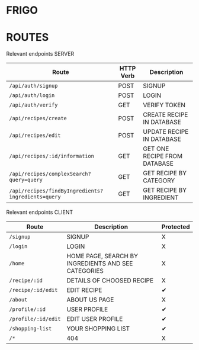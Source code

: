 # FRIGO

# ROUTES

Relevant endpoints SERVER

| Route                                               | HTTP Verb  | Description                     |
| --------------------------------------------------- | ---------- | ------------------------------- |
| `/api/auth/signup`                                  | POST       | SIGNUP                          |
| `/api/auth/login`                                   | POST       | LOGIN                           |
| `/api/auth/verify`                                  | GET        | VERIFY TOKEN                    |
| `/api/recipes/create`                               | POST       | CREATE RECIPE IN DATABASE       |
| `/api/recipes/edit`                                 | POST       | UPDATE RECIPE IN DATABASE       |
| `/api/recipes/:id/information`                      | GET        | GET ONE RECIPE FROM DATABASE    |
| `/api/recipes/complexSearch?query=query`            | GET        | GET RECIPE BY CATEGORY          |
| `/api/recipes/findByIngredients?ingredients=query`  | GET        | GET RECIPE BY INGREDIENT        |


<!-- PREGUNTAR SI ES NECESARIO QUE NUESTRAS RUTAS SEAN IGUALES A LAS DE LA LLAMADA A LA API -->


Relevant endpoints CLIENT

| Route                          | Description                                             | Protected   |
| ------------------------------ | ------------------------------------------------------- |-------------|
| `/signup`                      | SIGNUP                                                  | X           |
| `/login`                       | LOGIN                                                   | X           |
| `/home`                        | HOME PAGE, SEARCH BY INGREDIENTS AND SEE CATEGORIES     | X           |
| `/recipe/:id`                  | DETAILS OF CHOOSED RECIPE                               | X           |
| `/recipe/:id/edit`             | EDIT RECIPE                                             | ✔           |
| `/about`                       | ABOUT US PAGE                                           | X           |
| `/profile/:id`                 | USER PROFILE                                            | ✔           |
| `/profile/:id/edit`            | EDIT USER PROFILE                                       | ✔           |
| `/shopping-list`               | YOUR SHOPPING LIST                                      | ✔           |
| `/*`                           | 404                                                     | X           |


<!-- | `/my-recipes`                  | POST       | INDEX PAGE          | ✔           |
| `/fav-recipes`                 | POST       | INDEX PAGE          | ✔           | -->